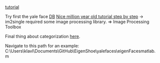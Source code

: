 [tutorial](https://www.youtube.com/watch?v=MH3641s3Roc)

Try first the yale face [DB](https://web.archive.org/web/20140212180033/http://vision.ucsd.edu/content/yale-face-database)
[Nice million year old tutorial step by step](https://web.archive.org/web/20140227184520/http://fewtutorials.bravesites.com/tutorials)
-> im2single required some image processing library. => Image Processing Toolbox

Final thing about categorization [here](chrome-extension://ahmkjjgdligadogjedmnogbpbcpofeeo/html/suspended.html#ttl=SVD%3A%20Eigen%20Action%20Heros%20%5BMatlab%5D%20-%20YouTube&pos=0&uri=https://www.youtube.com/watch?v=SD4NfEKZ_p8&list=PLMrJAkhIeNNSVjnsviglFoY2nXildDCcv&index=30&t=363s).

Navigate to this path for an example: C:\Users\klavl\Documents\GitHub\EigenShoe\yalefaces\eigenFacesmatlab.m
